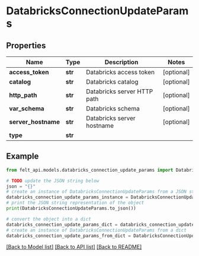 # DatabricksConnectionUpdateParams


## Properties

Name | Type | Description | Notes
------------ | ------------- | ------------- | -------------
**access_token** | **str** | Databricks access token | [optional] 
**catalog** | **str** | Databricks catalog | [optional] 
**http_path** | **str** | Databricks server HTTP path | [optional] 
**var_schema** | **str** | Databricks schema | [optional] 
**server_hostname** | **str** | Databricks server hostname | [optional] 
**type** | **str** |  | 

## Example

```python
from felt_api.models.databricks_connection_update_params import DatabricksConnectionUpdateParams

# TODO update the JSON string below
json = "{}"
# create an instance of DatabricksConnectionUpdateParams from a JSON string
databricks_connection_update_params_instance = DatabricksConnectionUpdateParams.from_json(json)
# print the JSON string representation of the object
print(DatabricksConnectionUpdateParams.to_json())

# convert the object into a dict
databricks_connection_update_params_dict = databricks_connection_update_params_instance.to_dict()
# create an instance of DatabricksConnectionUpdateParams from a dict
databricks_connection_update_params_from_dict = DatabricksConnectionUpdateParams.from_dict(databricks_connection_update_params_dict)
```
[[Back to Model list]](../README.md#documentation-for-models) [[Back to API list]](../README.md#documentation-for-api-endpoints) [[Back to README]](../README.md)



